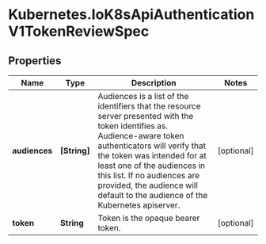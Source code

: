 # Kubernetes.IoK8sApiAuthenticationV1TokenReviewSpec

## Properties

Name | Type | Description | Notes
------------ | ------------- | ------------- | -------------
**audiences** | **[String]** | Audiences is a list of the identifiers that the resource server presented with the token identifies as. Audience-aware token authenticators will verify that the token was intended for at least one of the audiences in this list. If no audiences are provided, the audience will default to the audience of the Kubernetes apiserver. | [optional] 
**token** | **String** | Token is the opaque bearer token. | [optional] 


